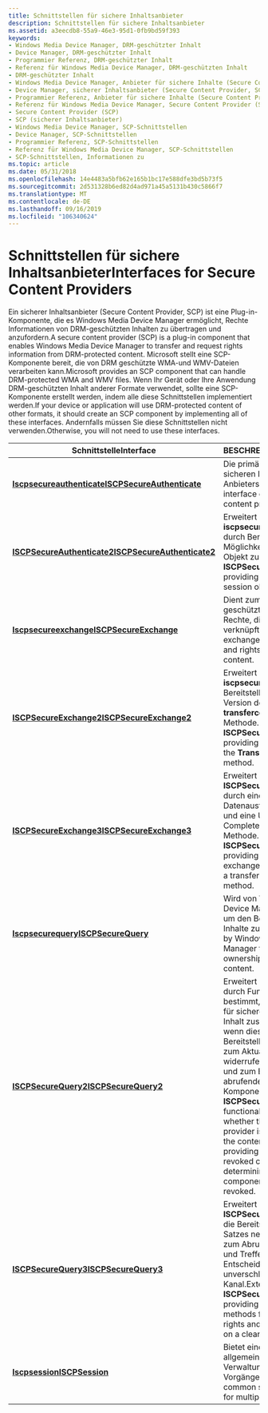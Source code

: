 ```yaml
---
title: Schnittstellen für sichere Inhaltsanbieter
description: Schnittstellen für sichere Inhaltsanbieter
ms.assetid: a3eecdb8-55a9-46e3-95d1-0fb9bd59f393
keywords:
- Windows Media Device Manager, DRM-geschützter Inhalt
- Device Manager, DRM-geschützter Inhalt
- Programmier Referenz, DRM-geschützter Inhalt
- Referenz für Windows Media Device Manager, DRM-geschützten Inhalt
- DRM-geschützter Inhalt
- Windows Media Device Manager, Anbieter für sichere Inhalte (Secure Content Provider, SCP)
- Device Manager, sicherer Inhaltsanbieter (Secure Content Provider, SCP)
- Programmier Referenz, Anbieter für sichere Inhalte (Secure Content Provider, SCP)
- Referenz für Windows Media Device Manager, Secure Content Provider (SCP)
- Secure Content Provider (SCP)
- SCP (sicherer Inhaltsanbieter)
- Windows Media Device Manager, SCP-Schnittstellen
- Device Manager, SCP-Schnittstellen
- Programmier Referenz, SCP-Schnittstellen
- Referenz für Windows Media Device Manager, SCP-Schnittstellen
- SCP-Schnittstellen, Informationen zu
ms.topic: article
ms.date: 05/31/2018
ms.openlocfilehash: 14e4483a5bfb62e165b1bc17e588dfe3bd5b73f5
ms.sourcegitcommit: 2d531328b6ed82d4ad971a45a5131b430c5866f7
ms.translationtype: MT
ms.contentlocale: de-DE
ms.lasthandoff: 09/16/2019
ms.locfileid: "106340624"
---
```

# <a name="interfaces-for-secure-content-providers"></a><span data-ttu-id="882d2-119">Schnittstellen für sichere Inhaltsanbieter</span><span class="sxs-lookup"><span data-stu-id="882d2-119">Interfaces for Secure Content Providers</span></span>

<span data-ttu-id="882d2-120">Ein sicherer Inhaltsanbieter (Secure Content Provider, SCP) ist eine Plug-in-Komponente, die es Windows Media Device Manager ermöglicht, Rechte Informationen von DRM-geschützten Inhalten zu übertragen und anzufordern.</span><span class="sxs-lookup"><span data-stu-id="882d2-120">A secure content provider (SCP) is a plug-in component that enables Windows Media Device Manager to transfer and request rights information from DRM-protected content.</span></span> <span data-ttu-id="882d2-121">Microsoft stellt eine SCP-Komponente bereit, die von DRM geschützte WMA-und WMV-Dateien verarbeiten kann.</span><span class="sxs-lookup"><span data-stu-id="882d2-121">Microsoft provides an SCP component that can handle DRM-protected WMA and WMV files.</span></span> <span data-ttu-id="882d2-122">Wenn Ihr Gerät oder Ihre Anwendung DRM-geschützten Inhalt anderer Formate verwendet, sollte eine SCP-Komponente erstellt werden, indem alle diese Schnittstellen implementiert werden.</span><span class="sxs-lookup"><span data-stu-id="882d2-122">If your device or application will use DRM-protected content of other formats, it should create an SCP component by implementing all of these interfaces.</span></span> <span data-ttu-id="882d2-123">Andernfalls müssen Sie diese Schnittstellen nicht verwenden.</span><span class="sxs-lookup"><span data-stu-id="882d2-123">Otherwise, you will not need to use these interfaces.</span></span>



| <span data-ttu-id="882d2-124">Schnittstelle</span><span class="sxs-lookup"><span data-stu-id="882d2-124">Interface</span></span>                                                  | <span data-ttu-id="882d2-125">BESCHREIBUNG</span><span class="sxs-lookup"><span data-stu-id="882d2-125">Description</span></span>                                                                                                                                                                                                                                          |
|------------------------------------------------------------|------------------------------------------------------------------------------------------------------------------------------------------------------------------------------------------------------------------------------------------------------|
| [<span data-ttu-id="882d2-126">**Iscpsecureauthenticate**</span><span class="sxs-lookup"><span data-stu-id="882d2-126">**ISCPSecureAuthenticate**</span></span>](/windows/desktop/api/mswmdm/nn-mswmdm-iscpsecureauthenticate)   | <span data-ttu-id="882d2-127">Die primäre Schnittstelle des sicheren Inhalts Anbieters.</span><span class="sxs-lookup"><span data-stu-id="882d2-127">The primary interface of the secure content provider.</span></span>                                                                                                                                                                                                |
| [<span data-ttu-id="882d2-128">**ISCPSecureAuthenticate2**</span><span class="sxs-lookup"><span data-stu-id="882d2-128">**ISCPSecureAuthenticate2**</span></span>](/windows/desktop/api/mswmdm/nn-mswmdm-iscpsecureauthenticate2) | <span data-ttu-id="882d2-129">Erweitert **iscpsecureauthenticate** durch Bereitstellen einer Möglichkeit, ein Sitzungs Objekt zu erhalten.</span><span class="sxs-lookup"><span data-stu-id="882d2-129">Extends **ISCPSecureAuthenticate** by providing a way to get a session object.</span></span>                                                                                                                                                                       |
| [<span data-ttu-id="882d2-130">**Iscpsecureexchange**</span><span class="sxs-lookup"><span data-stu-id="882d2-130">**ISCPSecureExchange**</span></span>](/windows/desktop/api/mswmdm/nn-mswmdm-iscpsecureexchange)           | <span data-ttu-id="882d2-131">Dient zum Austauschen geschützter Inhalte und Rechte, die mit Inhalten verknüpft sind.</span><span class="sxs-lookup"><span data-stu-id="882d2-131">Used to exchange secured content and rights associated with content.</span></span>                                                                                                                                                                                 |
| [<span data-ttu-id="882d2-132">**ISCPSecureExchange2**</span><span class="sxs-lookup"><span data-stu-id="882d2-132">**ISCPSecureExchange2**</span></span>](/windows/desktop/api/mswmdm/nn-mswmdm-iscpsecureexchange2)         | <span data-ttu-id="882d2-133">Erweitert **iscpsecureexchange** durch Bereitstellen einer neuen Version der **transfercontainerdata** -Methode.</span><span class="sxs-lookup"><span data-stu-id="882d2-133">Extends **ISCPSecureExchange** by providing a new version of the **TransferContainerData** method.</span></span>                                                                                                                                                   |
| [<span data-ttu-id="882d2-134">**ISCPSecureExchange3**</span><span class="sxs-lookup"><span data-stu-id="882d2-134">**ISCPSecureExchange3**</span></span>](/windows/desktop/api/mswmdm/nn-mswmdm-iscpsecureexchange3)         | <span data-ttu-id="882d2-135">Erweitert **ISCPSecureExchange2** durch eine verbesserte Datenaustausch Leistung und eine Übertragungs Complete-Rückruf Methode.</span><span class="sxs-lookup"><span data-stu-id="882d2-135">Extends **ISCPSecureExchange2** by providing improved data exchange performance, and a transfer complete callback method.</span></span>                                                                                                                            |
| [<span data-ttu-id="882d2-136">**Iscpsecurequery**</span><span class="sxs-lookup"><span data-stu-id="882d2-136">**ISCPSecureQuery**</span></span>](/windows/desktop/api/mswmdm/nn-mswmdm-iscpsecurequery)                 | <span data-ttu-id="882d2-137">Wird von Windows Media Device Manager abgefragt, um den Besitz geschützter Inhalte zu ermitteln.</span><span class="sxs-lookup"><span data-stu-id="882d2-137">Queried by Windows Media Device Manager to determine ownership of secured content.</span></span>                                                                                                                                                                   |
| [<span data-ttu-id="882d2-138">**ISCPSecureQuery2**</span><span class="sxs-lookup"><span data-stu-id="882d2-138">**ISCPSecureQuery2**</span></span>](/windows/desktop/api/mswmdm/nn-mswmdm-iscpsecurequery2)               | <span data-ttu-id="882d2-139">Erweitert **iscpsecurequery** durch Funktionalität, die bestimmt, ob der Anbieter für sichere Inhalte für den Inhalt zuständig ist, und wenn dies der Fall ist, die Bereitstellung einer URL zum Aktualisieren von widerrufenen Komponenten und zum Ermitteln der abrufenden Komponenten.</span><span class="sxs-lookup"><span data-stu-id="882d2-139">Extends **ISCPSecureQuery** through functionality that determines whether the secure content provider is responsible for the content, and if so, providing a URL for updating revoked components and determining which components have been revoked.</span></span> |
| [<span data-ttu-id="882d2-140">**ISCPSecureQuery3**</span><span class="sxs-lookup"><span data-stu-id="882d2-140">**ISCPSecureQuery3**</span></span>](/windows/desktop/api/mswmdm/nn-mswmdm-iscpsecurequery3)               | <span data-ttu-id="882d2-141">Erweitert **ISCPSecureQuery2** durch die Bereitstellung eines Satzes neuer Methoden zum Abrufen der Rechte und Treffen der Entscheidung für einen unverschlüsselten Kanal.</span><span class="sxs-lookup"><span data-stu-id="882d2-141">Extends **ISCPSecureQuery2** by providing a set of new methods for retrieving the rights and making decision on a clear channel.</span></span>                                                                                                                     |
| [<span data-ttu-id="882d2-142">**Iscpsession**</span><span class="sxs-lookup"><span data-stu-id="882d2-142">**ISCPSession**</span></span>](/windows/desktop/api/mswmdm/nn-mswmdm-iscpsession)                         | <span data-ttu-id="882d2-143">Bietet eine effiziente allgemeine Zustands Verwaltung für mehrere Vorgänge.</span><span class="sxs-lookup"><span data-stu-id="882d2-143">Provides efficient common state management for multiple operations.</span></span>                                                                                                                                                                                  |



 

 

 




